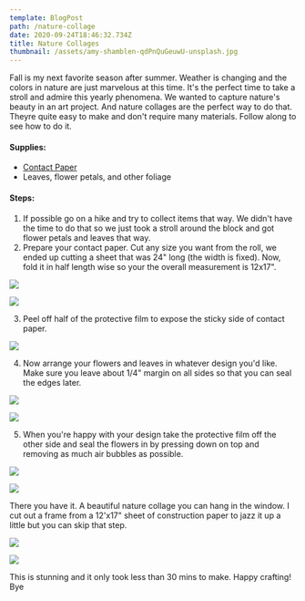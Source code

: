 ```yaml
---
template: BlogPost
path: /nature-collage
date: 2020-09-24T18:46:32.734Z
title: Nature Collages
thumbnail: /assets/amy-shamblen-qdPnQuGeuwU-unsplash.jpg
---
```

Fall is my next favorite season after summer. Weather is changing and the colors in nature are just marvelous at this time. It's the perfect time to take a stroll and admire this yearly phenomena. We wanted to capture nature's beauty in an art project. And nature collages are the perfect way to do that. Theyre quite easy to make and don't require many materials. Follow along to see how to do it. 

#### Supplies:

* [Contact Paper](https://amzn.to/3377Uy0)
* Leaves, flower petals, and other foliage

#### Steps:

1. If possible go on a hike and try to collect items that way. We didn't have the time to do that so we just took a stroll around the block and got flower petals and leaves that way.
2. Prepare your contact paper. Cut any size you want from the roll, we ended up cutting a sheet that was 24" long (the width is fixed). Now, fold it in half length wise so your the overall measurement is 12x17".

![](/assets/IMG_8865.jpeg)

![](/assets/IMG_8866.jpeg)

3. Peel off half of the protective film to expose the sticky side of contact paper.

![](/assets/IMG_8869.jpeg)

4. Now arrange your flowers and leaves in whatever design you'd like. Make sure you leave about 1/4" margin on all sides so that you can seal the edges later.

![](/assets/IMG_5185.jpeg)

![](/assets/IMG_5188.jpeg)

5. When you're happy with your design take the protective film off the other side and seal the flowers in by pressing down on top and removing as much air bubbles as possible. 

![](/assets/IMG_8872.jpeg)

![](/assets/IMG_8874.jpeg)

There you have it. A beautiful nature collage you can hang in the window. I cut out a frame from a 12'x17" sheet of construction paper to jazz it up a little but you can skip that step.

![](/assets/IMG_5192.jpeg)

![](/assets/IMG_8882.jpeg)

 This is stunning and it only took less than 30 mins to make. Happy crafting! Bye
